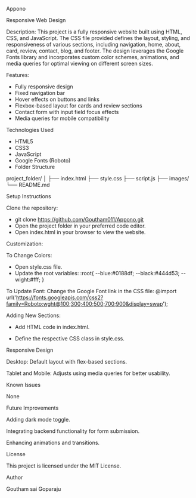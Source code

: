 Appono

Responsive Web Design

Description:
This project is a fully responsive website built using HTML, CSS, and JavaScript. The CSS file provided defines the layout, styling, and responsiveness of various sections, including navigation, home, about, card, review, contact, blog, and footer. The design leverages the Google Fonts library and incorporates custom color schemes, animations, and media queries for optimal viewing on different screen sizes.

Features:
- Fully responsive design
- Fixed navigation bar
- Hover effects on buttons and links
- Flexbox-based layout for cards and review sections
- Contact form with input field focus effects
- Media queries for mobile compatibility

Technologies Used
- HTML5
- CSS3
- JavaScript
- Google Fonts (Roboto)
- Folder Structure

project_folder/
│
├── index.html
├── style.css
├── script.js
├── images/
└── README.md

Setup Instructions

Clone the repository:
- git clone <https://github.com/Goutham011/Appono.git>
- Open the project folder in your preferred code editor.
- Open index.html in your browser to view the website.

Customization:

To Change Colors:
- Open style.css file.
- Update the root variables:
:root{
  --blue:#0188df;
  --black:#444d53;
  --wight:#fff;
}

To Update Font:
Change the Google Font link in the CSS file:
@import url('https://fonts.googleapis.com/css2?family=Roboto:wght@100;300;400;500;700;900&display=swap');

Adding New Sections:
- Add HTML code in index.html.

- Define the respective CSS class in style.css.

Responsive Design

Desktop: Default layout with flex-based sections.

Tablet and Mobile: Adjusts using media queries for better usability.

Known Issues

None

Future Improvements

Adding dark mode toggle.

Integrating backend functionality for form submission.

Enhancing animations and transitions.

License

This project is licensed under the MIT License.

Author

Goutham sai Goparaju
